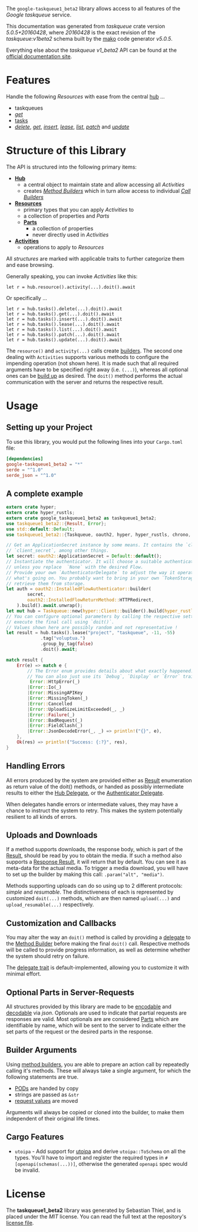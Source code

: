 <!---
DO NOT EDIT !
This file was generated automatically from 'src/generator/templates/api/README.md.mako'
DO NOT EDIT !
-->
The `google-taskqueue1_beta2` library allows access to all features of the *Google taskqueue* service.

This documentation was generated from *taskqueue* crate version *5.0.5+20160428*, where *20160428* is the exact revision of the *taskqueue:v1beta2* schema built by the [mako](http://www.makotemplates.org/) code generator *v5.0.5*.

Everything else about the *taskqueue* *v1_beta2* API can be found at the
[official documentation site](https://developers.google.com/appengine/docs/python/taskqueue/rest).
# Features

Handle the following *Resources* with ease from the central [hub](https://docs.rs/google-taskqueue1_beta2/5.0.5+20160428/google_taskqueue1_beta2/Taskqueue) ... 

* taskqueues
 * [*get*](https://docs.rs/google-taskqueue1_beta2/5.0.5+20160428/google_taskqueue1_beta2/api::TaskqueueGetCall)
* [tasks](https://docs.rs/google-taskqueue1_beta2/5.0.5+20160428/google_taskqueue1_beta2/api::Task)
 * [*delete*](https://docs.rs/google-taskqueue1_beta2/5.0.5+20160428/google_taskqueue1_beta2/api::TaskDeleteCall), [*get*](https://docs.rs/google-taskqueue1_beta2/5.0.5+20160428/google_taskqueue1_beta2/api::TaskGetCall), [*insert*](https://docs.rs/google-taskqueue1_beta2/5.0.5+20160428/google_taskqueue1_beta2/api::TaskInsertCall), [*lease*](https://docs.rs/google-taskqueue1_beta2/5.0.5+20160428/google_taskqueue1_beta2/api::TaskLeaseCall), [*list*](https://docs.rs/google-taskqueue1_beta2/5.0.5+20160428/google_taskqueue1_beta2/api::TaskListCall), [*patch*](https://docs.rs/google-taskqueue1_beta2/5.0.5+20160428/google_taskqueue1_beta2/api::TaskPatchCall) and [*update*](https://docs.rs/google-taskqueue1_beta2/5.0.5+20160428/google_taskqueue1_beta2/api::TaskUpdateCall)




# Structure of this Library

The API is structured into the following primary items:

* **[Hub](https://docs.rs/google-taskqueue1_beta2/5.0.5+20160428/google_taskqueue1_beta2/Taskqueue)**
    * a central object to maintain state and allow accessing all *Activities*
    * creates [*Method Builders*](https://docs.rs/google-taskqueue1_beta2/5.0.5+20160428/google_taskqueue1_beta2/client::MethodsBuilder) which in turn
      allow access to individual [*Call Builders*](https://docs.rs/google-taskqueue1_beta2/5.0.5+20160428/google_taskqueue1_beta2/client::CallBuilder)
* **[Resources](https://docs.rs/google-taskqueue1_beta2/5.0.5+20160428/google_taskqueue1_beta2/client::Resource)**
    * primary types that you can apply *Activities* to
    * a collection of properties and *Parts*
    * **[Parts](https://docs.rs/google-taskqueue1_beta2/5.0.5+20160428/google_taskqueue1_beta2/client::Part)**
        * a collection of properties
        * never directly used in *Activities*
* **[Activities](https://docs.rs/google-taskqueue1_beta2/5.0.5+20160428/google_taskqueue1_beta2/client::CallBuilder)**
    * operations to apply to *Resources*

All *structures* are marked with applicable traits to further categorize them and ease browsing.

Generally speaking, you can invoke *Activities* like this:

```Rust,ignore
let r = hub.resource().activity(...).doit().await
```

Or specifically ...

```ignore
let r = hub.tasks().delete(...).doit().await
let r = hub.tasks().get(...).doit().await
let r = hub.tasks().insert(...).doit().await
let r = hub.tasks().lease(...).doit().await
let r = hub.tasks().list(...).doit().await
let r = hub.tasks().patch(...).doit().await
let r = hub.tasks().update(...).doit().await
```

The `resource()` and `activity(...)` calls create [builders][builder-pattern]. The second one dealing with `Activities` 
supports various methods to configure the impending operation (not shown here). It is made such that all required arguments have to be 
specified right away (i.e. `(...)`), whereas all optional ones can be [build up][builder-pattern] as desired.
The `doit()` method performs the actual communication with the server and returns the respective result.

# Usage

## Setting up your Project

To use this library, you would put the following lines into your `Cargo.toml` file:

```toml
[dependencies]
google-taskqueue1_beta2 = "*"
serde = "^1.0"
serde_json = "^1.0"
```

## A complete example

```Rust
extern crate hyper;
extern crate hyper_rustls;
extern crate google_taskqueue1_beta2 as taskqueue1_beta2;
use taskqueue1_beta2::{Result, Error};
use std::default::Default;
use taskqueue1_beta2::{Taskqueue, oauth2, hyper, hyper_rustls, chrono, FieldMask};

// Get an ApplicationSecret instance by some means. It contains the `client_id` and 
// `client_secret`, among other things.
let secret: oauth2::ApplicationSecret = Default::default();
// Instantiate the authenticator. It will choose a suitable authentication flow for you, 
// unless you replace  `None` with the desired Flow.
// Provide your own `AuthenticatorDelegate` to adjust the way it operates and get feedback about 
// what's going on. You probably want to bring in your own `TokenStorage` to persist tokens and
// retrieve them from storage.
let auth = oauth2::InstalledFlowAuthenticator::builder(
        secret,
        oauth2::InstalledFlowReturnMethod::HTTPRedirect,
    ).build().await.unwrap();
let mut hub = Taskqueue::new(hyper::Client::builder().build(hyper_rustls::HttpsConnectorBuilder::new().with_native_roots().unwrap().https_or_http().enable_http1().build()), auth);
// You can configure optional parameters by calling the respective setters at will, and
// execute the final call using `doit()`.
// Values shown here are possibly random and not representative !
let result = hub.tasks().lease("project", "taskqueue", -11, -55)
             .tag("voluptua.")
             .group_by_tag(false)
             .doit().await;

match result {
    Err(e) => match e {
        // The Error enum provides details about what exactly happened.
        // You can also just use its `Debug`, `Display` or `Error` traits
         Error::HttpError(_)
        |Error::Io(_)
        |Error::MissingAPIKey
        |Error::MissingToken(_)
        |Error::Cancelled
        |Error::UploadSizeLimitExceeded(_, _)
        |Error::Failure(_)
        |Error::BadRequest(_)
        |Error::FieldClash(_)
        |Error::JsonDecodeError(_, _) => println!("{}", e),
    },
    Ok(res) => println!("Success: {:?}", res),
}

```
## Handling Errors

All errors produced by the system are provided either as [Result](https://docs.rs/google-taskqueue1_beta2/5.0.5+20160428/google_taskqueue1_beta2/client::Result) enumeration as return value of
the doit() methods, or handed as possibly intermediate results to either the 
[Hub Delegate](https://docs.rs/google-taskqueue1_beta2/5.0.5+20160428/google_taskqueue1_beta2/client::Delegate), or the [Authenticator Delegate](https://docs.rs/yup-oauth2/*/yup_oauth2/trait.AuthenticatorDelegate.html).

When delegates handle errors or intermediate values, they may have a chance to instruct the system to retry. This 
makes the system potentially resilient to all kinds of errors.

## Uploads and Downloads
If a method supports downloads, the response body, which is part of the [Result](https://docs.rs/google-taskqueue1_beta2/5.0.5+20160428/google_taskqueue1_beta2/client::Result), should be
read by you to obtain the media.
If such a method also supports a [Response Result](https://docs.rs/google-taskqueue1_beta2/5.0.5+20160428/google_taskqueue1_beta2/client::ResponseResult), it will return that by default.
You can see it as meta-data for the actual media. To trigger a media download, you will have to set up the builder by making
this call: `.param("alt", "media")`.

Methods supporting uploads can do so using up to 2 different protocols: 
*simple* and *resumable*. The distinctiveness of each is represented by customized 
`doit(...)` methods, which are then named `upload(...)` and `upload_resumable(...)` respectively.

## Customization and Callbacks

You may alter the way an `doit()` method is called by providing a [delegate](https://docs.rs/google-taskqueue1_beta2/5.0.5+20160428/google_taskqueue1_beta2/client::Delegate) to the 
[Method Builder](https://docs.rs/google-taskqueue1_beta2/5.0.5+20160428/google_taskqueue1_beta2/client::CallBuilder) before making the final `doit()` call. 
Respective methods will be called to provide progress information, as well as determine whether the system should 
retry on failure.

The [delegate trait](https://docs.rs/google-taskqueue1_beta2/5.0.5+20160428/google_taskqueue1_beta2/client::Delegate) is default-implemented, allowing you to customize it with minimal effort.

## Optional Parts in Server-Requests

All structures provided by this library are made to be [encodable](https://docs.rs/google-taskqueue1_beta2/5.0.5+20160428/google_taskqueue1_beta2/client::RequestValue) and 
[decodable](https://docs.rs/google-taskqueue1_beta2/5.0.5+20160428/google_taskqueue1_beta2/client::ResponseResult) via *json*. Optionals are used to indicate that partial requests are responses 
are valid.
Most optionals are are considered [Parts](https://docs.rs/google-taskqueue1_beta2/5.0.5+20160428/google_taskqueue1_beta2/client::Part) which are identifiable by name, which will be sent to 
the server to indicate either the set parts of the request or the desired parts in the response.

## Builder Arguments

Using [method builders](https://docs.rs/google-taskqueue1_beta2/5.0.5+20160428/google_taskqueue1_beta2/client::CallBuilder), you are able to prepare an action call by repeatedly calling it's methods.
These will always take a single argument, for which the following statements are true.

* [PODs][wiki-pod] are handed by copy
* strings are passed as `&str`
* [request values](https://docs.rs/google-taskqueue1_beta2/5.0.5+20160428/google_taskqueue1_beta2/client::RequestValue) are moved

Arguments will always be copied or cloned into the builder, to make them independent of their original life times.

[wiki-pod]: http://en.wikipedia.org/wiki/Plain_old_data_structure
[builder-pattern]: http://en.wikipedia.org/wiki/Builder_pattern
[google-go-api]: https://github.com/google/google-api-go-client

## Cargo Features

* `utoipa` - Add support for [utoipa](https://crates.io/crates/utoipa) and derive `utoipa::ToSchema` on all
the types. You'll have to import and register the required types in `#[openapi(schemas(...))]`, otherwise the
generated `openapi` spec would be invalid.


# License
The **taskqueue1_beta2** library was generated by Sebastian Thiel, and is placed 
under the *MIT* license.
You can read the full text at the repository's [license file][repo-license].

[repo-license]: https://github.com/Byron/google-apis-rsblob/main/LICENSE.md

